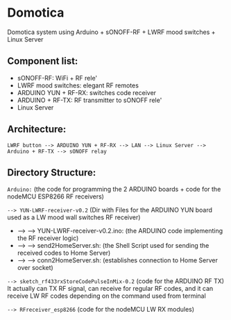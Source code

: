 # Domotica
Domotica system using Arduino + sONOFF-RF + LWRF mood switches + Linux Server 

## Component list:
* sONOFF-RF: WiFi + RF rele'
* LWRF mood switches: elegant RF remotes 
* ARDUINO YUN + RF-RX: switches code receiver
* ARDUINO + RF-TX: RF transmitter to sONOFF rele'
* Linux Server

## Architecture:
``` LWRF button --> ARDUINO YUN + RF-RX --> LAN --> Linux Server --> Arduino + RF-TX --> sONOFF relay ```

## Directory Structure:
``Arduino:`` (the code for programming the 2 ARDUINO boards + code for the nodeMCU ESP8266 RF receivers)

 ``--> YUN-LWRF-receiver-v0.2`` (Dir with Files for the ARDUINO YUN board used as a LW mood wall switches RF receiver)
 * --> -->  YUN-LWRF-receiver-v0.2.ino: (the ARDUINO code implementing the RF receiver logic)
 * --> --> send2HomeServer.sh: (the Shell Script used for sending the received codes to Home Server)
 * --> --> conn2HomeServer.sh: (establishes connection to Home Server over socket)

``--> sketch_rf433rxStoreCodePulseInMix-0.2`` (code for the ARDUINO RF TX)
It actually can TX RF signal, can receive for regular RF codes, and it can receive LW RF codes depending on the command used from terminal

``--> RFreceiver_esp8266`` (code for the nodeMCU LW RX modules)
